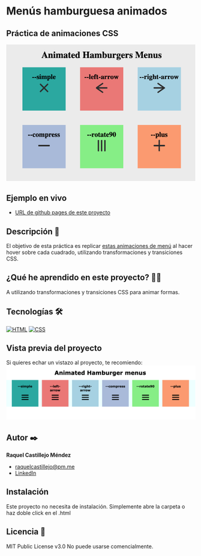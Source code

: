 # Menús hamburguesa animados
## Práctica de animaciones CSS

![Imagen del proyecto](https://github.com/raquel-castillejo/018-transform-hamburger-menus/blob/main/COVER.png)

## Ejemplo en vivo

- [URL de github pages de este proyecto](https://raquel-castillejo.github.io/018-transform-hamburger-menus/)

## Descripción 📑

El objetivo de esta práctica es replicar [estas animaciones de menú](https://doriandesings.github.io/animated-menu-icons-pack-1/) al hacer hover sobre cada cuadrado, utilizando transformaciones y transiciones CSS.

## ¿Qué he aprendido en este proyecto? 🙇🏻

A utilizando transformaciones y transiciones CSS para animar formas.

## Tecnologías 🛠

<!-- Iconos sacados de: https://github.com/hendrasob/badges/blob/master/README.md y https://github.com/alexandresanlim/Badges4-README.md-Profile -->

[![HTML](https://img.shields.io/badge/HTML5-E34F26?style=for-the-badge&logo=html5&logoColor=white)](https://es.wikipedia.org/wiki/HTML5)
[![CSS](https://img.shields.io/badge/CSS3-1572B6?style=for-the-badge&logo=css3&logoColor=white)](https://es.wikipedia.org/wiki/CSS)

## Vista previa del proyecto

Si quieres echar un vistazo al proyecto, te recomiendo:
![Captura del proyecto](https://github.com/raquel-castillejo/018-transform-hamburger-menus/blob/main/my-design.png)

## Autor ✒️

**Raquel Castillejo Méndez**

- [raquelcastillejo@pm.me](raquelcastillejo@pm.me)
- [LinkedIn](https://www.linkedin.com/in/raquel-castillejo-mendez)

## Instalación

Este proyecto no necesita de instalación. Simplemente abre la carpeta o haz doble click en el .html

## Licencia 📄

MIT Public License v3.0
No puede usarse comencialmente.
